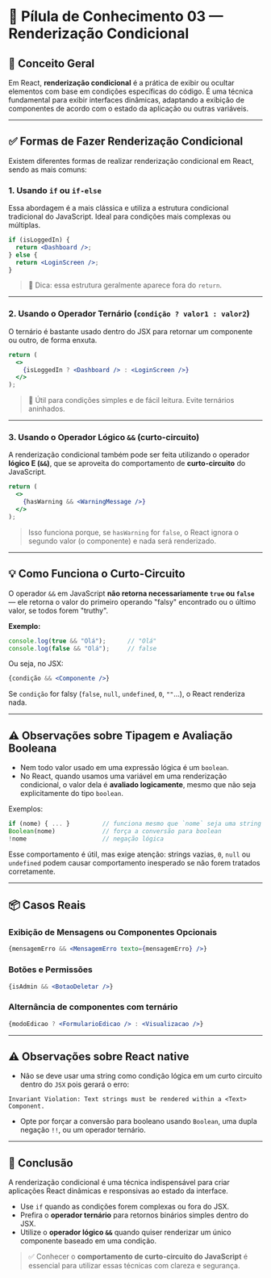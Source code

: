 # 📘 Pílula de Conhecimento 03 — Renderização Condicional

## 🧩 Conceito Geral

Em React, **renderização condicional** é a prática de exibir ou ocultar elementos com base em condições específicas do código. É uma técnica fundamental para exibir interfaces dinâmicas, adaptando a exibição de componentes de acordo com o estado da aplicação ou outras variáveis.

---

## ✅ Formas de Fazer Renderização Condicional

Existem diferentes formas de realizar renderização condicional em React, sendo as mais comuns:

### 1. Usando `if` ou `if-else`

Essa abordagem é a mais clássica e utiliza a estrutura condicional tradicional do JavaScript. Ideal para condições mais complexas ou múltiplas.

```jsx
if (isLoggedIn) {
  return <Dashboard />;
} else {
  return <LoginScreen />;
}
```

> 🔎 Dica: essa estrutura geralmente aparece fora do `return`.

---

### 2. Usando o Operador Ternário (`condição ? valor1 : valor2`)

O ternário é bastante usado dentro do JSX para retornar um componente ou outro, de forma enxuta.

```jsx
return (
  <>
    {isLoggedIn ? <Dashboard /> : <LoginScreen />}
  </>
);
```

> 🔁 Útil para condições simples e de fácil leitura. Evite ternários aninhados.

---

### 3. Usando o Operador Lógico `&&` (curto-circuito)

A renderização condicional também pode ser feita utilizando o operador **lógico E (`&&`)**, que se aproveita do comportamento de **curto-circuito** do JavaScript.

```jsx
return (
  <>
    {hasWarning && <WarningMessage />}
  </>
);
```

> Isso funciona porque, se `hasWarning` for `false`, o React ignora o segundo valor (o componente) e nada será renderizado.

---

## 💡 Como Funciona o Curto-Circuito

O operador `&&` em JavaScript **não retorna necessariamente `true` ou `false`** — ele retorna o valor do primeiro operando "falsy" encontrado ou o último valor, se todos forem "truthy".

**Exemplo:**

```js
console.log(true && "Olá");      // "Olá"
console.log(false && "Olá");     // false
```

Ou seja, no JSX:

```jsx
{condição && <Componente />}
```

Se `condição` for falsy (`false`, `null`, `undefined`, `0`, `""`...), o React renderiza nada.

---

## ⚠️ Observações sobre Tipagem e Avaliação Booleana

* Nem todo valor usado em uma expressão lógica é um `boolean`.
* No React, quando usamos uma variável em uma renderização condicional, o valor dela é **avaliado logicamente**, mesmo que não seja explicitamente do tipo `boolean`.

Exemplos:

```js
if (nome) { ... }         // funciona mesmo que `nome` seja uma string
Boolean(nome)             // força a conversão para boolean
!nome                     // negação lógica
```

Esse comportamento é útil, mas exige atenção: strings vazias, `0`, `null` ou `undefined` podem causar comportamento inesperado se não forem tratados corretamente.

---

## 📦 Casos Reais

### Exibição de Mensagens ou Componentes Opcionais

```jsx
{mensagemErro && <MensagemErro texto={mensagemErro} />}
```

### Botões e Permissões

```jsx
{isAdmin && <BotaoDeletar />}
```

### Alternância de componentes com ternário

```jsx
{modoEdicao ? <FormularioEdicao /> : <Visualizacao />}
```

---

## ⚠️ Observações sobre React native

* Não se deve usar uma string como condição lógica em um curto circuito dentro do `JSX` pois gerará o erro:

```
Invariant Violation: Text strings must be rendered within a <Text> Component.
```

* Opte por forçar a conversão para booleano usando `Boolean`, uma dupla negação `!!`, ou um operador ternário.

---

## 🧠 Conclusão

A renderização condicional é uma técnica indispensável para criar aplicações React dinâmicas e responsivas ao estado da interface.

* Use `if` quando as condições forem complexas ou fora do JSX.
* Prefira o **operador ternário** para retornos binários simples dentro do JSX.
* Utilize o **operador lógico `&&`** quando quiser renderizar um único componente baseado em uma condição.

> ✅ Conhecer o **comportamento de curto-circuito do JavaScript** é essencial para utilizar essas técnicas com clareza e segurança.
